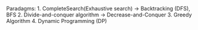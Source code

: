 Paradagms:
    1. CompleteSearch(Exhaustive search) -> Backtracking (DFS), BFS
    2. Divide-and-conquer algorithm  -> Decrease-and-Conquer
    3. Greedy Algorithm
    4. Dynamic Programming (DP)